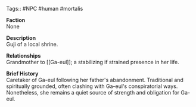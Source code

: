 Tags:: #NPC #human #mortalis

**Faction**  
None

**Description**  
Guji of a local shrine.

**Relationships**  
Grandmother to [[Ga-eul]]; a stabilizing if strained presence in her life.

**Brief History**  
Caretaker of Ga-eul following her father's abandonment. Traditional and spiritually grounded, often clashing with Ga-eul's conspiratorial ways. Nonetheless, she remains a quiet source of strength and obligation for Ga-eul.